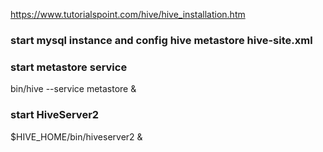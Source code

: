 https://www.tutorialspoint.com/hive/hive_installation.htm

### start mysql instance and config hive metastore hive-site.xml

### start metastore service
bin/hive --service metastore &

### start HiveServer2
$HIVE_HOME/bin/hiveserver2 &
